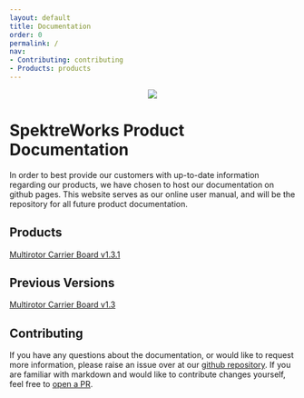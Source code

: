 ```yaml
---
layout: default
title: Documentation
order: 0
permalink: /
nav:
- Contributing: contributing
- Products: products
---
```

<p align="center">
    <img src="/assets/images/4500_fw.jpg" class="img-responsive" style="max-width:800px"  />
</p>


# SpektreWorks Product Documentation

In order to best provide our customers with up-to-date information regarding our products, we have chosen to host our
documentation on github pages. This website serves as our online user manual, and will be the repository for all future
product documentation.

## Products

[Multirotor Carrier Board v1.3.1](/carrier_board_v1_3_1/)

## Previous Versions

[Multirotor Carrier Board v1.3](/carrier_board_v1_3/)  

## Contributing

If you have any questions about the documentation, or would like to request more information, please raise an issue over
at our [github repository](https://github.com/SpektreWorks/spektreworks.github.io/issues/new). If you are familiar with
markdown and would like to contribute changes yourself, feel free to [open a PR](https://github.com/SpektreWorks/spektreworks.github.io/pulls).
